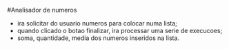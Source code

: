 #Analisador de numeros
- ira solicitar do usuario numeros para colocar numa lista;
- quando clicado o botao finalizar, ira processar uma serie de execucoes;
- soma, quantidade, media dos numeros inseridos na lista.
